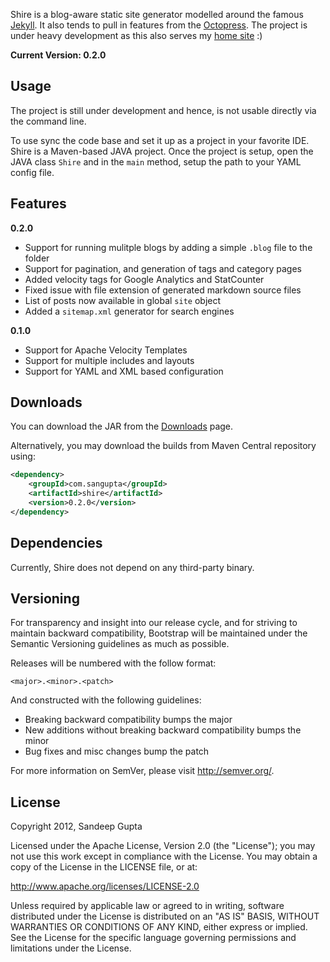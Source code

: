 Shire is a blog-aware static site generator modelled around the famous [Jekyll](https://github.com/mojombo/jekyll). It also tends to pull in features from the [Octopress](https://github.com/imathis/octopress). The project is under heavy development as this also serves my [home site](http://www.sangupta.com) :)

**Current Version: 0.2.0**

Usage
-----

The project is still under development and hence, is not usable directly via the command line. 

To use sync the code base and set it up as a project in your favorite IDE. Shire is a Maven-based JAVA project. Once the project is setup, open the JAVA class `Shire` and in the `main` method, setup the path to your YAML config file.

Features
--------

**0.2.0**

* Support for running mulitple blogs by adding a simple `.blog` file to the folder
* Support for pagination, and generation of tags and category pages
* Added velocity tags for Google Analytics and StatCounter
* Fixed issue with file extension of generated markdown source files
* List of posts now available in global `site` object
* Added a `sitemap.xml` generator for search engines

**0.1.0**

* Support for Apache Velocity Templates
* Support for multiple includes and layouts
* Support for YAML and XML based configuration 

Downloads
---------
You can download the JAR from the [Downloads](https://github.com/sangupta/shire/downloads) page.

Alternatively, you may download the builds from Maven Central repository using:

```xml
<dependency>
    <groupId>com.sangupta</groupId>
    <artifactId>shire</artifactId>
    <version>0.2.0</version>
</dependency>
```

Dependencies
------------

Currently, Shire does not depend on any third-party binary.

Versioning
----------

For transparency and insight into our release cycle, and for striving to maintain backward compatibility, Bootstrap will be maintained under the Semantic Versioning guidelines as much as possible.

Releases will be numbered with the follow format:

`<major>.<minor>.<patch>`

And constructed with the following guidelines:

* Breaking backward compatibility bumps the major
* New additions without breaking backward compatibility bumps the minor
* Bug fixes and misc changes bump the patch

For more information on SemVer, please visit http://semver.org/.

License
-------

Copyright 2012, Sandeep Gupta

Licensed under the Apache License, Version 2.0 (the "License"); you may not use this work except in compliance with the License. You may obtain a copy of the License in the LICENSE file, or at:

http://www.apache.org/licenses/LICENSE-2.0

Unless required by applicable law or agreed to in writing, software distributed under the License is distributed on an "AS IS" BASIS, WITHOUT WARRANTIES OR CONDITIONS OF ANY KIND, either express or implied. See the License for the specific language governing permissions and limitations under the License.
